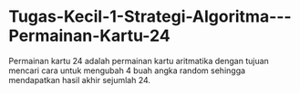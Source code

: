 # Tugas-Kecil-1-Strategi-Algoritma---Permainan-Kartu-24
Permainan kartu 24 adalah permainan kartu aritmatika dengan tujuan mencari cara untuk mengubah 4 buah angka random sehingga mendapatkan hasil akhir sejumlah 24.

